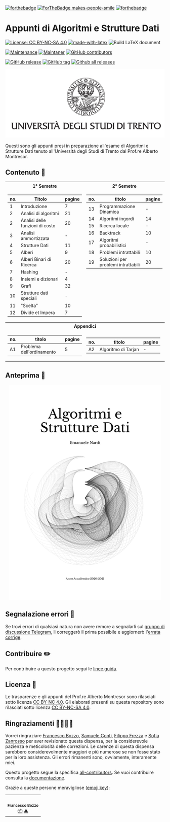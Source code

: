 [![forthebadge](https://forthebadge.com/images/badges/built-with-love.svg)](https://forthebadge.com)
[![ForTheBadge makes-people-smile](http://ForTheBadge.com/images/badges/makes-people-smile.svg)](http://forthebadge.com)
[![forthebadge](https://forthebadge.com/images/badges/contains-tasty-spaghetti-code.svg)](https://forthebadge.com)

# Appunti di Algoritmi e Strutture Dati

[![License: CC BY-NC-SA 4.0](https://img.shields.io/badge/License-CC%20BY--NC--SA%204.0-lightgrey.svg)](https://creativecommons.org/licenses/by-nc-sa/4.0/)
[![made-with-latex](https://img.shields.io/badge/Made%20with-LaTeX-1f425f.svg)](https://www.latex-project.org/)
![Build LaTeX document](https://github.com/emanuelenardi/latex-algorithms/workflows/Build%20LaTeX%20document/badge.svg)

[![Maintenance](https://img.shields.io/badge/Maintained%3F-yes-green.svg)](https://GitHub.com/emanuelenardi/latex-algorithms/graphs/commit-activity)
[![Maintaner](https://img.shields.io/badge/maintainer-emanuelenardi-green)](https://github.com/emanuelenardi)
[![GitHub contributors](https://img.shields.io/github/contributors/emanuelenardi/latex-algorithms.svg)](https://github.com/emanuelenardi/latex-algorithms/graphs/contributors/)

[![GitHub release](https://img.shields.io/github/release/emanuelenardi/latex-algorithms.svg)](https://github.com/emanuelenardi/latex-algorithms/releases/)
[![GitHub tag](https://img.shields.io/github/tag/emanuelenardi/latex-algorithms.svg)](https://github.com/emanuelenardi/latex-algorithms/tags/)
[![Github all releases](https://img.shields.io/github/downloads/emanuelenardi/latex-algorithms/total.svg)](https://github.com/emanuelenardi/latex-algorithms/releases/)

![logo](src/assets/figures/logo/logo-unitn.png)

Questi sono gli appunti presi in preparazione all'esame di Algoritmi e Strutture Dati tenuto all'Università degli Studi di Trento dal Prof.re Alberto Montresor.

## Contenuto 📖

<table>
<tr><th>1° Semetre</th><th>2° Semetre</th></tr>
<tr><td align="center">

| no. | Titolo                          | pagine |
| --- | ------------------------------- | --- |
| 1   | Introduzione                    | 7  |
| 2   | Analisi di algoritmi            | 21 |
| 2   | Analisi delle funzioni di costo | 20 |
| 3   | Analisi ammortizzata            | -  |
| 4   | Strutture Dati                  | 11 |
| 5   | Alberi                          | 9  |
| 6   | Alberi Binari di Ricerca        | 20 |
| 7   | Hashing                         | -  |
| 8   | Insiemi e dizionari             | 4  |
| 9   | Grafi                           | 32 |
| 10  | Strutture dati speciali         | -  |
| 11  | "Scelta"                        | 10 |
| 12  | Divide et Impera                | 7  |

</td><td valign="top" align="center">

| no. | titolo                                | pagine |
| --- | ------------------------------------- | --- |
| 13  | Programmazione Dinamica               | -  |
| 14  | Algoritmi ingordi                     | 14 |
| 15  | Ricerca locale                        | -  |
| 16  | Backtrack                             | 10 |
| 17  | Algoritmi probabilistici              | -  |
| 18  | Problemi intrattabili                 | 10 |
| 19  | Soluzioni per problemi intrattabili   | 20 |

</td></tr>
<tr><th colspan="2">Appendici</th></tr>
<tr><td align="center">
	
| no. | titolo                          | pagine |
| --- | ------------------------------- | --- |
| A1  | Problema dell'ordinamento       |  5  |

</td><td align="center">
	
| no. | titolo                          | pagine |
| --- | ------------------------------- | --- |
| A2  | Algoritmo di Tarjan             |  -  |

</td></tr>
</table>

## Anteprima 👀

<p align="center">
    <a href="https://issuu.com/nardiemanuele">
	<img alt="preview-issuu" src="https://github.com/emanuelenardi/latex-algorithms/blob/main/src/assets/figures/cover/preview-issuu.jpg" width="480">
    </a>
</p>

## Segnalazione errori 🐞

Se trovi errori di qualsiasi natura non avere remore a segnalarli sul [gruppo di discussione Telegram](https://t.me/DiscussioneDispensaAlgoritmi), li correggerò il prima possibile e aggiornerò l'[errata corrige](https://github.com/emanuelenardi/latex-algorithms/wiki/Errata-corrige).

## Contribuire ✏️

Per contribuire a questo progetto segui le [linee guida](docs/CONTRIBUTING.md).

## Licenza 📃

Le trasparenze e gli appunti del Prof.re Alberto Montresor sono rilasciati sotto licenza [CC BY-NC 4.0](https://creativecommons.org/licenses/by-sa/4.0/deed.it).
Gli elaborati presenti su questa repository sono rilasciati sotto licenza [CC BY-NC-SA 4.0](https://creativecommons.org/licenses/by-nc-sa/4.0/deed.it).

## Ringraziamenti 🙌🏻🙇🏻

Vorrei ringraziare [Francesco Bozzo](https://github.com/FrancescoBozzo),  [Samuele Conti](https://github.com/Samaretas), [Filippo Frezza](https://github.com/morethanmad) e [Sofia Zanrosso](https://github.com/sofiazanrosso) per aver revisionato questa dispensa, per la considerevole pazienza e meticolosità delle correzioni.
Le carenze di questa dispensa sarebbero considerevolmente maggiori e più numerose se non fosse stato per la loro assistenza.
Gli errori rimanenti sono, ovviamente, interamente miei.

Questo progetto segue la specifica [all-contributors](https://github.com/all-contributors/all-contributors).
Se vuoi contribuire consulta la [documentazione](docs/CONTRIBUTING.md).

Grazie a queste persone meravigliose ([emoji key](https://allcontributors.org/docs/en/emoji-key)):

<!-- ALL-CONTRIBUTORS-LIST:START - Do not remove or modify this section -->
<!-- prettier-ignore-start -->
<!-- markdownlint-disable -->
<table>
  <tr>
    <td align="center"><a href="https://github.com/FrancescoBozzo"><img src="https://avatars.githubusercontent.com/u/32967065?v=4?s=100" width="100px;" alt=""/><br /><sub><b>Francesco Bozzo</b></sub></a><br /><a href="#platform-FrancescoBozzo" title="Packaging/porting to new platform">📦</a> <a href="https://github.com/emanuelenardi/latex-algorithms/commits?author=FrancescoBozzo" title="Tests">⚠️</a></td>
  </tr>
</table>

<!-- markdownlint-restore -->
<!-- prettier-ignore-end -->

<!-- ALL-CONTRIBUTORS-LIST:END -->
